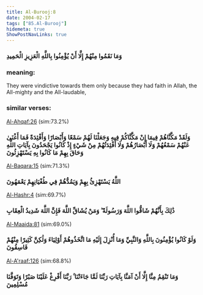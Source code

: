 ```yaml
---
title: Al-Burooj:8
date: 2004-02-17
tags: ["85.Al-Burooj"]
hidemeta: true 
ShowPostNavLinks: true 
---
```

### وَمَا نَقَمُوا مِنْهُمْ إِلَّا أَنْ يُؤْمِنُوا بِاللَّهِ الْعَزِيزِ الْحَمِيدِ
### meaning: 
They were vindictive towards them only because they had faith in Allah, the All-mighty and the All-laudable,
### similar verses: 

[Al-Ahqaf:26](/46/26) (sim:73.2%)

### وَلَقَدْ مَكَّنَّاهُمْ فِيمَا إِنْ مَكَّنَّاكُمْ فِيهِ وَجَعَلْنَا لَهُمْ سَمْعًا وَأَبْصَارًا وَأَفْئِدَةً فَمَا أَغْنَىٰ عَنْهُمْ سَمْعُهُمْ وَلَا أَبْصَارُهُمْ وَلَا أَفْئِدَتُهُمْ مِنْ شَيْءٍ إِذْ كَانُوا يَجْحَدُونَ بِآيَاتِ اللَّهِ وَحَاقَ بِهِمْ مَا كَانُوا بِهِ يَسْتَهْزِئُونَ

[Al-Baqara:15](/2/15) (sim:71.3%)

### اللَّهُ يَسْتَهْزِئُ بِهِمْ وَيَمُدُّهُمْ فِي طُغْيَانِهِمْ يَعْمَهُونَ

[Al-Hashr:4](/59/4) (sim:69.7%)

### ذَٰلِكَ بِأَنَّهُمْ شَاقُّوا اللَّهَ وَرَسُولَهُ ۖ وَمَنْ يُشَاقِّ اللَّهَ فَإِنَّ اللَّهَ شَدِيدُ الْعِقَابِ

[Al-Maaida:81](/5/81) (sim:69.0%)

### وَلَوْ كَانُوا يُؤْمِنُونَ بِاللَّهِ وَالنَّبِيِّ وَمَا أُنْزِلَ إِلَيْهِ مَا اتَّخَذُوهُمْ أَوْلِيَاءَ وَلَٰكِنَّ كَثِيرًا مِنْهُمْ فَاسِقُونَ

[Al-A'raaf:126](/7/126) (sim:68.8%)

### وَمَا تَنْقِمُ مِنَّا إِلَّا أَنْ آمَنَّا بِآيَاتِ رَبِّنَا لَمَّا جَاءَتْنَا ۚ رَبَّنَا أَفْرِغْ عَلَيْنَا صَبْرًا وَتَوَفَّنَا مُسْلِمِينَ
